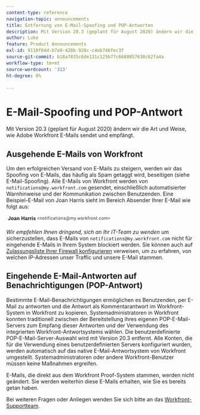 ```yaml
---
content-type: reference
navigation-topic: announcements
title: Entfernung von E-Mail-Spoofing und POP-Antworten
description: Mit Version 20.3 (geplant für August 2020) ändern wir die Art und Weise, wie Adobe Workfront E-Mails sendet und empfängt.
author: Luke
feature: Product Announcements
exl-id: 9110f04d-b7a9-428b-928c-c4eb746fec3f
source-git-commit: b18a7835c6de131c125b77c6688057638c62fa4a
workflow-type: tm+mt
source-wordcount: '313'
ht-degree: 0%

---
```


# E-Mail-Spoofing und POP-Antwort

Mit Version 20.3 (geplant für August 2020) ändern wir die Art und Weise, wie Adobe Workfront E-Mails sendet und empfängt.

## Ausgehende E-Mails von Workfront

Um den erfolgreichen Versand von E-Mails zu steigern, werden wir das Spoofing von E-Mails, das häufig als Spam getaggt wird, beseitigen (siehe E-Mail-Spoofing). Alle E-Mails von Workfront werden von `notifications@my.workfront.com` gesendet, einschließlich automatisierter Warnhinweise und der Kommunikation zwischen Benutzenden. Eine Beispiel-E-Mail von Joan Harris sieht im Bereich Absender Ihrer E-Mail wie folgt aus:

![Beispiel-E-Mail](assets/noreply.png)

*Wir empfehlen Ihnen dringend, sich an Ihr IT-Team zu wenden* um sicherzustellen, dass E-Mails von `notifications@my.workfront.com` nicht für eingehende E-Mails in Ihrem System blockiert werden. Sie können auch auf [Zulassungsliste Ihrer Firewall konfigurieren](../../../administration-and-setup/get-started-wf-administration/configure-your-firewall.md) verweisen, um zu erfahren, von welchen IP-Adressen unser Traffic und unsere E-Mail stammen.

## Eingehende E-Mail-Antworten auf Benachrichtigungen (POP-Antwort)

Bestimmte E-Mail-Benachrichtigungen ermöglichen es Benutzenden, per E-Mail zu antworten und die Antwort als Kommentarantwort im Workfront-System in Workfront zu kopieren. Systemadministratoren in Workfront konnten traditionell zwischen der Bereitstellung ihres eigenen POP-E-Mail-Servers zum Empfang dieser Antworten und der Verwendung des integrierten Workfront-Antwortsystems wählen. Die benutzerdefinierte POP-E-Mail-Server-Auswahl wird mit Version 20.3 entfernt. Alle Konten, die für die Verwendung eines benutzerdefinierten Servers konfiguriert wurden, werden automatisch auf das native E-Mail-Antwortsystem von Workfront umgestellt. Systemadministratoren oder andere Workfront-Benutzer müssen keine Maßnahmen ergreifen.

E-Mails, die direkt aus dem Workfront Proof-System stammen, werden nicht geändert. Sie werden weiterhin diese E-Mails erhalten, wie Sie es bereits getan haben.

Bei weiteren Fragen oder Anliegen wenden Sie sich bitte an das [Workfront-Supportteam](https://experienceleague.adobe.com/?support-tab=home#support).

